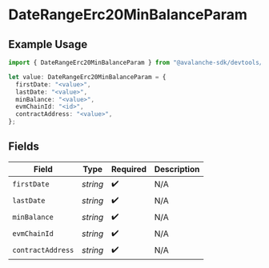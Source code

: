 # DateRangeErc20MinBalanceParam

## Example Usage

```typescript
import { DateRangeErc20MinBalanceParam } from "@avalanche-sdk/devtools/models/components";

let value: DateRangeErc20MinBalanceParam = {
  firstDate: "<value>",
  lastDate: "<value>",
  minBalance: "<value>",
  evmChainId: "<id>",
  contractAddress: "<value>",
};
```

## Fields

| Field              | Type               | Required           | Description        |
| ------------------ | ------------------ | ------------------ | ------------------ |
| `firstDate`        | *string*           | :heavy_check_mark: | N/A                |
| `lastDate`         | *string*           | :heavy_check_mark: | N/A                |
| `minBalance`       | *string*           | :heavy_check_mark: | N/A                |
| `evmChainId`       | *string*           | :heavy_check_mark: | N/A                |
| `contractAddress`  | *string*           | :heavy_check_mark: | N/A                |